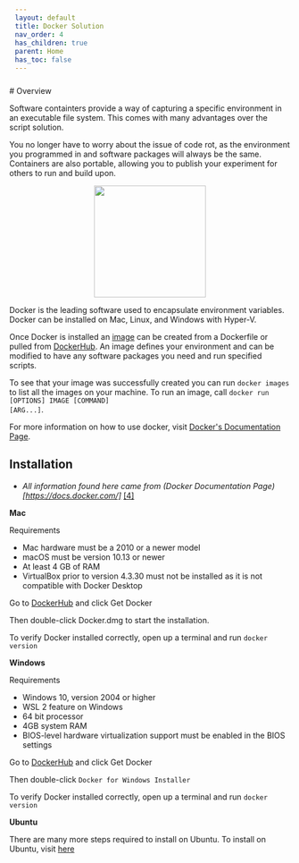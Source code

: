 ```yaml
---
layout: default
title: Docker Solution
nav_order: 4
has_children: true
parent: Home
has_toc: false
---
```

<head>
<style>
pre code {
  display: block;
  padding: 10px;
  font-size: 12px;
} 
</style>
</head>
# Overview

Software containters provide a way of capturing a specific environment in an executable file system. This comes with many advantages over the script solution.

You no longer have to worry about the issue of code rot, as the environment you programmed in and software packages will always be the same. Containers are also portable, allowing you to publish your experiment for others to run and build upon.
<style>
img {
  display: block;
  margin-left: auto;
  margin-right: auto;
}
</style>
<img src="/Trust-Tools/assets/images/docker_image.png" height="200" width="200" >

Docker is the leading software used to encapsulate environment variables. Docker can be installed on Mac, Linux, and Windows with Hyper-V.

Once Docker is installed an [image](https://jfrog.com/knowledge-base/a-beginners-guide-to-understanding-and-building-docker-images/#:~:text=A%20Docker%20image%20is%20a,publicly%20with%20other%20Docker%20users.) can be created from a Dockerfile or pulled from [DockerHub](https://docs.docker.com/docker-hub/#:~:text=Docker%20Hub%20is%20a%20service,Push%20and%20pull%20container%20images.&text=Builds%3A%20Automatically%20build%20container%20images,push%20them%20to%20Docker%20Hub.). An image defines your environment and can be modified to have any software packages you need and run specified scripts.

To see that your image was successfully created you can run <code>docker images</code> to list all the images on your machine. To run an image, call <code>docker run [OPTIONS] IMAGE [COMMAND] [ARG...]</code>.

For more information on how to use docker, visit [Docker's Documentation Page](https://docs.docker.com/).

## Installation
* *All information found here came from (Docker Documentation Page)[https://docs.docker.com/]* <a href= "/Trust-Tools/references.html">[4]</a>

__Mac__

Requirements
* Mac hardware must be a 2010 or a newer model
* macOS must be version 10.13 or newer
* At least 4 GB of RAM
* VirtualBox prior to version 4.3.30 must not be installed as it is not compatible with Docker Desktop

Go to [DockerHub](https://hub.docker.com/editions/community/docker-ce-desktop-mac/) and click Get Docker

Then double-click Docker.dmg to start the installation.

To verify Docker installed correctly, open up a terminal and run <code>docker version</code>

__Windows__

Requirements
* Windows 10, version 2004 or higher
* WSL 2 feature on Windows
* 64 bit processor
* 4GB system RAM
* BIOS-level hardware virtualization support must be enabled in the BIOS settings

Go to [DockerHub](https://hub.docker.com/editions/community/docker-ce-desktop-windows/) and click Get Docker

Then double-click <code>Docker for Windows Installer</code>

To verify Docker installed correctly, open up a terminal and run <code>docker version</code>

__Ubuntu__

There are many more steps required to install on Ubuntu. To install on Ubuntu, visit [here](https://docs.docker.com/engine/install/ubuntu/)